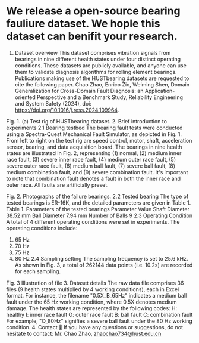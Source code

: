 # We release a open-source bearing fauliure dataset. We hople this dataset can benifit your research.

1.	Dataset overview
This dataset comprises vibration signals from bearings in nine different health states under four distinct operating conditions. These datasets are publicly available, and anyone can use them to validate diagnosis algorithms for rolling element bearings. Publications making use of the HUSTbearing datasets are requested to cite the following paper.
Chao Zhao, Enrico Zio, Weiming Shen, Domain Generalization for Cross-Domain Fault Diagnosis: an Application-oriented Perspective and a Benchmark Study, Reliability Engineering and System Safety (2024), doi: https://doi.org/10.1016/j.ress.2024.109964.
 
Fig. 1. (a) Test rig of HUSTbearing dataset.
2.	Brief introduction to experiments
2.1	Bearing testbed
The bearing fault tests were conducted using a Spectra-Quest Mechanical Fault Simulator, as depicted in Fig. 1. From left to right on the test rig are speed control, motor, shaft, acceleration sensor, bearing, and data acquisition board. The bearings in nine health states are illustrated in Fig. 2, representing (1) normal, (2) medium inner race fault, (3) severe inner race fault, (4) medium outer race fault, (5) severe outer race fault, (6) medium ball fault, (7) severe ball fault, (8) medium combination fault, and (9) severe combination fault. It's important to note that combination fault denotes a fault in both the inner race and outer race. All faults are artificially preset.

 
Fig. 2. Photographs of the failure bearings.
2.2	Tested bearing
The type of tested bearings is ER-16K, and the detailed parameters are given in Table 1.
Table 1. Parameters of the tested bearings
Parameter	Value
Shaft Diameter	38.52 mm
Ball Diameter	7.94 mm
Number of Balls	9
2.3	Operating Condition
A total of 4 different operating conditions were set in experiments. The operating conditions include:
1) 65 Hz
2) 70 Hz
3) 75 Hz
4) 80 Hz
2.4	Sampling setting
The sampling frequency is set to 25.6 kHz. As shown in Fig. 3, a total of 262144 data points (i.e. 10.2s) are recorded for each sampling.
 
Fig. 3 Illustration of file
3.	Dataset details
The raw data file comprises 36 files (9 health states multiplied by 4 working conditions), each in Excel format. For instance, the filename "0.5X_B_65Hz" indicates a medium ball fault under the 65 Hz working condition, where 0.5X denotes medium damage.
The health states are represented by the following codes:
H: healthy
I: inner race fault
O: outer race fault
B: ball fault
C: combination fault
For example, "O_80Hz" signifies a severe ball fault under the 80 Hz working condition.
4.	Contact
	If you have any questions or suggestions, do not hesitate to contact:  Mr. Chao Zhao, zhaochao734@hust.edu.cn
